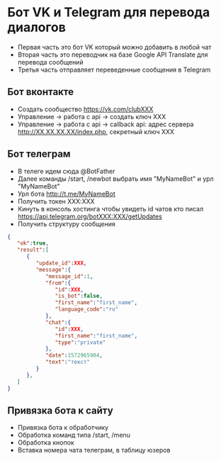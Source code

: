 # Бот VK и Telegram для перевода диалогов

- Первая часть это бот VK который можно добавить в любой чат
- Вторая часть это переводчик на базе Google API Translate для перевода сообщений
- Третья часть отправляет переведенные сообщения в Telegram

## Бот вконтакте

- Создать сообщество https://vk.com/clubXXX
- Управление -> работа с api -> создать ключ XXX
- Управление -> работа с api -> callback api: адрес сервера http://XX.XX.XX.XX/index.php, секретный ключ XXX

## Бот телеграм

- В телеге идем сюда @BotFather
- Далее команды /start, /newbot выбрать имя "MyNameBot" и урл "MyNameBot"
- Урл бота http://t.me/MyNameBot
- Получить токен XXX:XXX
- Кинуть в консоль хостинга чтобы увидеть id чатов кто писал https://api.telegram.org/botXXX:XXX/getUpdates
- Получить структуру сообщения
```json
{
   "ok":true,
   "result":[
      {
         "update_id":XXX,
         "message":{
            "message_id":1,
            "from":{
               "id":XXX,
               "is_bot":false,
               "first_name":"first_name",
               "language_code":"ru"
            },
            "chat":{
               "id":XXX,
               "first_name":"first_name",
               "type":"private"
            },
            "date":1572965904,
            "text":"текст"
         }
      },
   ]
}
```

## Привязка бота к сайту

- Привязка бота к обработчику
- Обработка команд типа /start, /menu
- Обработка кнопок
- Вставка номера чата телеграм, в таблицу юзеров